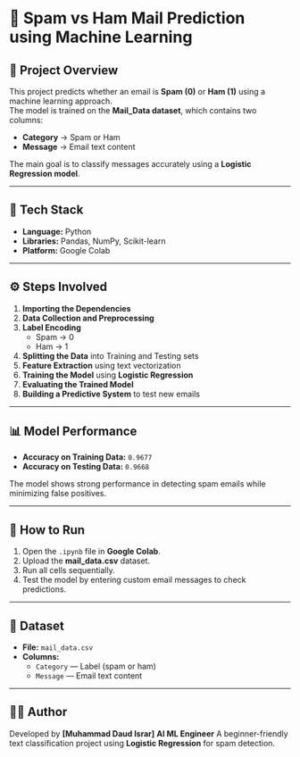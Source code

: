 # 📧 Spam vs Ham Mail Prediction using Machine Learning

## 🧠 Project Overview
This project predicts whether an email is **Spam (0)** or **Ham (1)** using a machine learning approach.  
The model is trained on the **Mail_Data dataset**, which contains two columns:
- **Category** → Spam or Ham  
- **Message** → Email text content  

The main goal is to classify messages accurately using a **Logistic Regression model**.

---

## 🧩 Tech Stack
- **Language:** Python  
- **Libraries:** Pandas, NumPy, Scikit-learn  
- **Platform:** Google Colab  

---

## ⚙️ Steps Involved
1. **Importing the Dependencies**  
2. **Data Collection and Preprocessing**  
3. **Label Encoding**  
   - Spam → 0  
   - Ham → 1  
4. **Splitting the Data** into Training and Testing sets  
5. **Feature Extraction** using text vectorization  
6. **Training the Model** using **Logistic Regression**  
7. **Evaluating the Trained Model**  
8. **Building a Predictive System** to test new emails  

---

## 📊 Model Performance
- **Accuracy on Training Data:** `0.9677`  
- **Accuracy on Testing Data:** `0.9668`  

The model shows strong performance in detecting spam emails while minimizing false positives.

---

## 🚀 How to Run
1. Open the `.ipynb` file in **Google Colab**.  
2. Upload the **mail_data.csv** dataset.  
3. Run all cells sequentially.  
4. Test the model by entering custom email messages to check predictions.

---

## 🧾 Dataset
- **File:** `mail_data.csv`  
- **Columns:**  
  - `Category` — Label (spam or ham)  
  - `Message` — Email text content  

---

## 👨‍💻 Author
Developed by **[Muhammad Daud Israr]** **AI ML Engineer** 
A beginner-friendly text classification project using **Logistic Regression** for spam detection.
